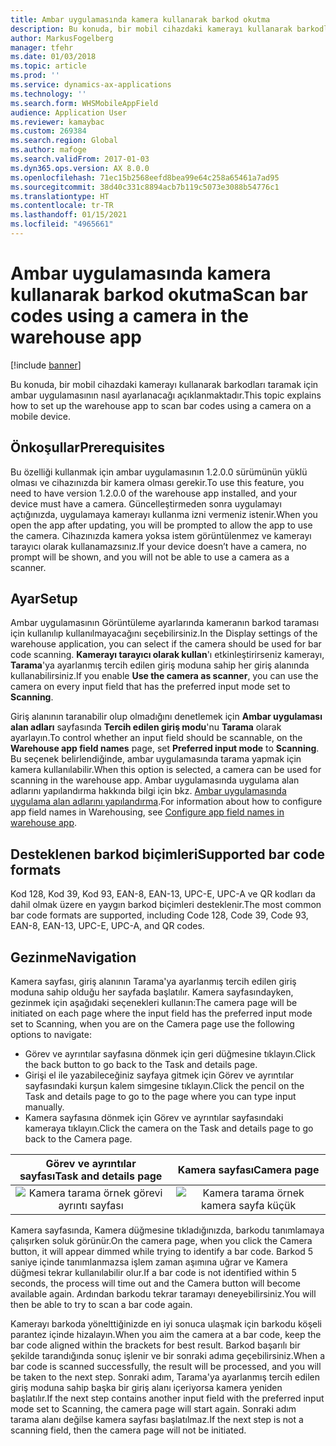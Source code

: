 ```yaml
---
title: Ambar uygulamasında kamera kullanarak barkod okutma
description: Bu konuda, bir mobil cihazdaki kamerayı kullanarak barkodları taramak için ambar uygulamasının nasıl ayarlanacağı açıklanmaktadır.
author: MarkusFogelberg
manager: tfehr
ms.date: 01/03/2018
ms.topic: article
ms.prod: ''
ms.service: dynamics-ax-applications
ms.technology: ''
ms.search.form: WHSMobileAppField
audience: Application User
ms.reviewer: kamaybac
ms.custom: 269384
ms.search.region: Global
ms.author: mafoge
ms.search.validFrom: 2017-01-03
ms.dyn365.ops.version: AX 8.0.0
ms.openlocfilehash: 71ec15b2568eefd8bea99e64c258a65461a7ad95
ms.sourcegitcommit: 38d40c331c8894acb7b119c5073e3088b54776c1
ms.translationtype: HT
ms.contentlocale: tr-TR
ms.lasthandoff: 01/15/2021
ms.locfileid: "4965661"
---
```

# <a name="scan-bar-codes-using-a-camera-in-the-warehouse-app"></a><span data-ttu-id="8e978-103">Ambar uygulamasında kamera kullanarak barkod okutma</span><span class="sxs-lookup"><span data-stu-id="8e978-103">Scan bar codes using a camera in the warehouse app</span></span>

[!include [banner](../includes/banner.md)]

<span data-ttu-id="8e978-104">Bu konuda, bir mobil cihazdaki kamerayı kullanarak barkodları taramak için ambar uygulamasının nasıl ayarlanacağı açıklanmaktadır.</span><span class="sxs-lookup"><span data-stu-id="8e978-104">This topic explains how to set up the warehouse app to scan bar codes using a camera on a mobile device.</span></span> 

## <a name="prerequisites"></a><span data-ttu-id="8e978-105">Önkoşullar</span><span class="sxs-lookup"><span data-stu-id="8e978-105">Prerequisites</span></span>
<span data-ttu-id="8e978-106">Bu özelliği kullanmak için ambar uygulamasının 1.2.0.0 sürümünün yüklü olması ve cihazınızda bir kamera olması gerekir.</span><span class="sxs-lookup"><span data-stu-id="8e978-106">To use this feature, you need to have version 1.2.0.0 of the warehouse app installed, and your device must have a camera.</span></span> <span data-ttu-id="8e978-107">Güncelleştirmeden sonra uygulamayı açtığınızda, uygulamaya kamerayı kullanma izni vermeniz istenir.</span><span class="sxs-lookup"><span data-stu-id="8e978-107">When you open the app after updating, you will be prompted to allow the app to use the camera.</span></span> <span data-ttu-id="8e978-108">Cihazınızda kamera yoksa istem görüntülenmez ve kamerayı tarayıcı olarak kullanamazsınız.</span><span class="sxs-lookup"><span data-stu-id="8e978-108">If your device doesn’t have a camera, no prompt will be shown, and you will not be able to use a camera as a scanner.</span></span> 

## <a name="setup"></a><span data-ttu-id="8e978-109">Ayar</span><span class="sxs-lookup"><span data-stu-id="8e978-109">Setup</span></span>
<span data-ttu-id="8e978-110">Ambar uygulamasının Görüntüleme ayarlarında kameranın barkod taraması için kullanılıp kullanılmayacağını seçebilirsiniz.</span><span class="sxs-lookup"><span data-stu-id="8e978-110">In the Display settings of the warehouse application, you can select if the camera should be used for bar code scanning.</span></span> <span data-ttu-id="8e978-111">**Kamerayı tarayıcı olarak kullan**'ı etkinleştirirseniz kamerayı, **Tarama**'ya ayarlanmış tercih edilen giriş moduna sahip her giriş alanında kullanabilirsiniz.</span><span class="sxs-lookup"><span data-stu-id="8e978-111">If you enable **Use the camera as scanner**, you can use the camera on every input field that has the preferred input mode set to **Scanning**.</span></span> 

<span data-ttu-id="8e978-112">Giriş alanının taranabilir olup olmadığını denetlemek için **Ambar uygulaması alan adları** sayfasında **Tercih edilen giriş modu**'nu **Tarama** olarak ayarlayın.</span><span class="sxs-lookup"><span data-stu-id="8e978-112">To control whether an input field should be scannable, on the **Warehouse app field names** page, set **Preferred input mode** to **Scanning**.</span></span> <span data-ttu-id="8e978-113">Bu seçenek belirlendiğinde, ambar uygulamasında tarama yapmak için kamera kullanılabilir.</span><span class="sxs-lookup"><span data-stu-id="8e978-113">When this option is selected, a camera can be used for scanning in the warehouse app.</span></span> <span data-ttu-id="8e978-114">Ambar uygulamasında uygulama alan adlarını yapılandırma hakkında bilgi için bkz. [Ambar uygulamasında uygulama alan adlarını yapılandırma](https://docs.microsoft.com/dynamics365/unified-operations/supply-chain/warehousing/configure-app-field-names-priorities-warehouse).</span><span class="sxs-lookup"><span data-stu-id="8e978-114">For information about how to configure app field names in Warehousing, see [Configure app field names in warehouse app](https://docs.microsoft.com/dynamics365/unified-operations/supply-chain/warehousing/configure-app-field-names-priorities-warehouse).</span></span>

## <a name="supported-bar-code-formats"></a><span data-ttu-id="8e978-115">Desteklenen barkod biçimleri</span><span class="sxs-lookup"><span data-stu-id="8e978-115">Supported bar code formats</span></span>
<span data-ttu-id="8e978-116">Kod 128, Kod 39, Kod 93, EAN-8, EAN-13, UPC-E, UPC-A ve QR kodları da dahil olmak üzere en yaygın barkod biçimleri desteklenir.</span><span class="sxs-lookup"><span data-stu-id="8e978-116">The most common bar code formats are supported, including Code 128, Code 39, Code 93, EAN-8, EAN-13, UPC-E, UPC-A, and QR codes.</span></span> 

## <a name="navigation"></a><span data-ttu-id="8e978-117">Gezinme</span><span class="sxs-lookup"><span data-stu-id="8e978-117">Navigation</span></span>
<span data-ttu-id="8e978-118">Kamera sayfası, giriş alanının Tarama'ya ayarlanmış tercih edilen giriş moduna sahip olduğu her sayfada başlatılır. Kamera sayfasındayken, gezinmek için aşağıdaki seçenekleri kullanın:</span><span class="sxs-lookup"><span data-stu-id="8e978-118">The camera page will be initiated on each page where the input field has the preferred input mode set to Scanning, when you are on the Camera page use the following options to navigate:</span></span>
- <span data-ttu-id="8e978-119">Görev ve ayrıntılar sayfasına dönmek için geri düğmesine tıklayın.</span><span class="sxs-lookup"><span data-stu-id="8e978-119">Click the back button to go back to the Task and details page.</span></span> 
- <span data-ttu-id="8e978-120">Girişi el ile yazabileceğiniz sayfaya gitmek için Görev ve ayrıntılar sayfasındaki kurşun kalem simgesine tıklayın.</span><span class="sxs-lookup"><span data-stu-id="8e978-120">Click the pencil on the Task and details page to go to the page where you can type input manually.</span></span>
- <span data-ttu-id="8e978-121">Kamera sayfasına dönmek için Görev ve ayrıntılar sayfasındaki kameraya tıklayın.</span><span class="sxs-lookup"><span data-stu-id="8e978-121">Click the camera on the Task and details page to go back to the Camera page.</span></span> 

| <span data-ttu-id="8e978-122">Görev ve ayrıntılar sayfası</span><span class="sxs-lookup"><span data-stu-id="8e978-122">Task and details page</span></span> | <span data-ttu-id="8e978-123">Kamera sayfası</span><span class="sxs-lookup"><span data-stu-id="8e978-123">Camera page</span></span> | 
| :---------------------: | :--------------------: |
| ![Kamera tarama örnek görevi ayrıntı sayfası](./media/camera-scanning-example-task-detail-page50.png)          | ![Kamera tarama örnek kamera sayfa küçük](./media/camera-scanning-example-camera-page50.png)          |

<span data-ttu-id="8e978-126">Kamera sayfasında, Kamera düğmesine tıkladığınızda, barkodu tanımlamaya çalışırken soluk görünür.</span><span class="sxs-lookup"><span data-stu-id="8e978-126">On the camera page, when you click the Camera button, it will appear dimmed while trying to identify a bar code.</span></span> <span data-ttu-id="8e978-127">Barkod 5 saniye içinde tanımlanmazsa işlem zaman aşımına uğrar ve Kamera düğmesi tekrar kullanılabilir olur.</span><span class="sxs-lookup"><span data-stu-id="8e978-127">If a bar code is not identified within 5 seconds, the process will time out and the Camera button will become available again.</span></span> <span data-ttu-id="8e978-128">Ardından barkodu tekrar taramayı deneyebilirsiniz.</span><span class="sxs-lookup"><span data-stu-id="8e978-128">You will then be able to try to scan a bar code again.</span></span>

<span data-ttu-id="8e978-129">Kamerayı barkoda yönelttiğinizde en iyi sonuca ulaşmak için barkodu köşeli parantez içinde hizalayın.</span><span class="sxs-lookup"><span data-stu-id="8e978-129">When you aim the camera at a bar code, keep the bar code aligned within the brackets for best result.</span></span> <span data-ttu-id="8e978-130">Barkod başarılı bir şekilde tarandığında sonuç işlenir ve bir sonraki adıma geçebilirsiniz.</span><span class="sxs-lookup"><span data-stu-id="8e978-130">When a bar code is scanned successfully, the result will be processed, and you will be taken to the next step.</span></span> <span data-ttu-id="8e978-131">Sonraki adım, Tarama'ya ayarlanmış tercih edilen giriş moduna sahip başka bir giriş alanı içeriyorsa kamera yeniden başlatılır.</span><span class="sxs-lookup"><span data-stu-id="8e978-131">If the next step contains another input field with the preferred input mode set to Scanning, the camera page will start again.</span></span> <span data-ttu-id="8e978-132">Sonraki adım tarama alanı değilse kamera sayfası başlatılmaz.</span><span class="sxs-lookup"><span data-stu-id="8e978-132">If the next step is not a scanning field, then the camera page will not be initiated.</span></span>


